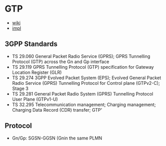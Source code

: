 # GTP
- [wiki](https://en.wikipedia.org/wiki/GPRS_Tunnelling_Protocol)
- [impl](https://sourceforge.net/projects/nwgtpv2/)

## 3GPP Standards
- TS 29.060	General Packet Radio Service (GPRS); GPRS Tunnelling Protocol (GTP) across the Gn and Gp interface
- TS 29.119	GPRS Tunnelling Protocol (GTP) specification for Gateway Location Register (GLR)
- TS 29.274	3GPP Evolved Packet System (EPS); Evolved General Packet Radio Service (GPRS) Tunnelling Protocol for Control plane (GTPv2-C); Stage 3
- TS 29.281	General Packet Radio System (GPRS) Tunnelling Protocol User Plane (GTPv1-U)
- TS 32.295	Telecommunication management; Charging management; Charging Data Record (CDR) transfer; GTP'

## Protocol
- Gn/Gp:  SGSN-GGSN (Gnin the same PLMN
